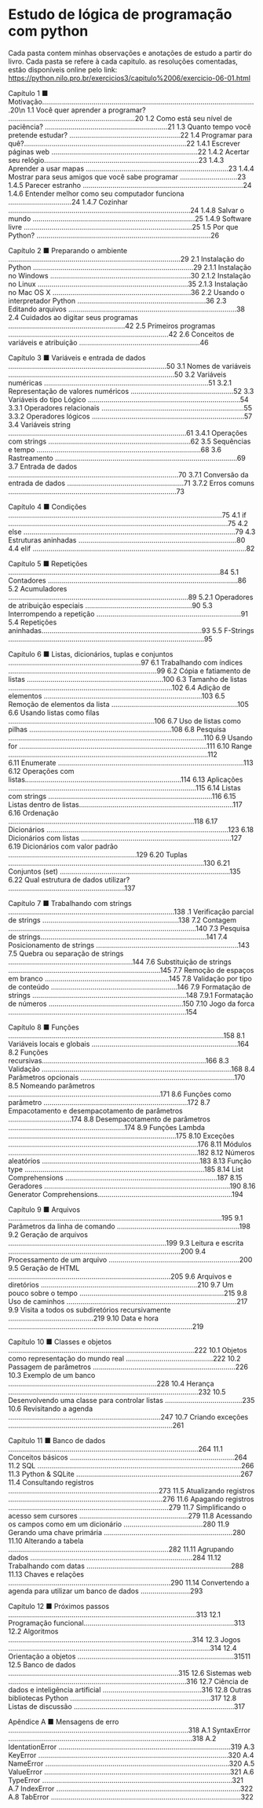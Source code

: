 # Estudo de lógica de programação com python

Cada pasta contem minhas observações e anotações de estudo a partir do livro. 
Cada pasta se refere à cada capitulo. as resoluções comentadas, estão disponíveis online pelo link: https://python.nilo.pro.br/exercicios3/capitulo%2006/exercicio-06-01.html 


Capítulo 1 ■ Motivação............................................................................................................20\n 
1.1 Você quer aprender a programar? ................................................................20 
1.2 Como está seu nível de paciência? ..............................................................21 
1.3 Quanto tempo você pretende estudar? ........................................................22 
1.4 Programar para quê?..................................................................................22 
1.4.1 Escrever páginas web ..........................................................................22 
1.4.2 Acertar seu relógio..............................................................................23 
1.4.3 Aprender a usar mapas ........................................................................23 
1.4.4 Mostrar para seus amigos que você sabe programar .............................23 
1.4.5 Parecer estranho .................................................................................24 
1.4.6 Entender melhor como seu computador funciona ................................24 
1.4.7 Cozinhar ............................................................................................24 
1.4.8 Salvar o mundo ..................................................................................25 
1.4.9 Software livre .....................................................................................25 
1.5 Por que Python? ........................................................................................26 

Capítulo 2 ■ Preparando o ambiente .......................................................................................29 
2.1 Instalação do Python .................................................................................29 
2.1.1 Instalação no Windows .......................................................................30 
2.1.2 Instalação no Linux ............................................................................35 
2.1.3 Instalação no Mac OS X ......................................................................36 
2.2 Usando o interpretador Python .................................................................36 
2.3 Editando arquivos .....................................................................................38 
2.4 Cuidados ao digitar seus programas ...........................................................42
2.5 Primeiros programas .................................................................................42 
2.6 Conceitos de variáveis e atribuição .............................................................46 

Capítulo 3 ■ Variáveis e entrada de dados ................................................................................50 
3.1 Nomes de variáveis ....................................................................................50 
3.2 Variáveis numéricas ...................................................................................51 
3.2.1 Representação de valores numéricos ....................................................52 3.3 
Variáveis do tipo Lógico .............................................................................54 
3.3.1 Operadores relacionais ........................................................................55 3.3.2 
Operadores lógicos .............................................................................57 
3.4 Variáveis string ..........................................................................................61 
3.4.1 Operações com strings ........................................................................62 
3.5 Sequências e tempo ...................................................................................68 
3.6 Rastreamento ............................................................................................69 
3.7 Entrada de dados ......................................................................................70 
3.7.1 Conversão da entrada de dados ...........................................................71 
3.7.2 Erros comuns .....................................................................................73 

Capítulo 4 ■ Condições ............................................................................................................75 
4.1 if ...............................................................................................................75 
4.2 else ...........................................................................................................79 
4.3 Estruturas aninhadas ................................................................................80 
4.4 elif ............................................................................................................82 

Capítulo 5 ■ Repetições ...........................................................................................................84 
5.1 Contadores ................................................................................................86 
5.2 Acumuladores ...........................................................................................89 
5.2.1 Operadores de atribuição especiais ......................................................90 
5.3 Interrompendo a repetição .........................................................................91 
5.4 Repetições aninhadas.................................................................................93 
5.5 F-Strings ...................................................................................................95 

Capítulo 6 ■ Listas, dicionários, tuplas e conjuntos ...................................................................97 
6.1 Trabalhando com índices ...........................................................................99 
6.2 Cópia e fatiamento de listas .....................................................................100 
6.3 Tamanho de listas ...................................................................................102 
6.4 Adição de elementos ................................................................................103 
6.5 Remoção de elementos da lista ................................................................105 
6.6 Usando listas como filas ..........................................................................106 
6.7 Uso de listas como pilhas ........................................................................108 
6.8 Pesquisa ...................................................................................................110 
6.9 Usando for ...............................................................................................111 
6.10 Range .....................................................................................................112  
6.11 Enumerate ..............................................................................................113 
6.12 Operações com listas...............................................................................114 
6.13 Aplicações ...............................................................................................115 
6.14 Listas com strings ...................................................................................116 
6.15 Listas dentro de listas..............................................................................117 
6.16 Ordenação ..............................................................................................118 
6.17 Dicionários ............................................................................................123 
6.18 Dicionários com listas ............................................................................127
6.19 Dicionários com valor padrão .................................................................129 
6.20 Tuplas ...................................................................................................130 
6.21 Conjuntos (set) ......................................................................................135 
6.22 Qual estrutura de dados utilizar? ...........................................................137 

Capítulo 7 ■ Trabalhando com strings ....................................................................................138 
.1 Verificação parcial de strings .....................................................................138 
7.2 Contagem ...............................................................................................140 
7.3 Pesquisa de strings....................................................................................141 
7.4 Posicionamento de strings ........................................................................143 
7.5 Quebra ou separação de strings ...............................................................144 
7.6 Substituição de strings .............................................................................145 
7.7 Remoção de espaços em branco ...............................................................145 
7.8 Validação por tipo de conteúdo ................................................................146 
7.9 Formatação de strings ..............................................................................148 
7.9.1 Formatação de números ....................................................................150 
7.10 Jogo da forca ..........................................................................................154 

Capítulo 8 ■ Funções .............................................................................................................158 
8.1 Variáveis locais e globais ..........................................................................164 
8.2 Funções recursivas...................................................................................166 
8.3 Validação ................................................................................................168 
8.4 Parâmetros opcionais ..............................................................................170 
8.5 Nomeando parâmetros .............................................................................171 
8.6 Funções como parâmetro .........................................................................172 
8.7 Empacotamento e desempacotamento de parâmetros ................................174 
8.8 Desempacotamento de parâmetros ...........................................................174 
8.9 Funções Lambda .....................................................................................175 
8.10 Exceções ................................................................................................176 
8.11 Módulos ................................................................................................182 
8.12 Números aleatórios ................................................................................183 
8.13 Função type ...........................................................................................185 
8.14 List Comprehensions .............................................................................187 
8.15 Geradores ..............................................................................................190 
8.16 Generator Comprehensions....................................................................194 

Capítulo 9 ■ Arquivos ............................................................................................................195 
9.1 Parâmetros da linha de comando ..............................................................198 
9.2 Geração de arquivos ................................................................................199 
9.3 Leitura e escrita .......................................................................................200 
9.4 Processamento de um arquivo ..................................................................200 
9.5 Geração de HTML ..................................................................................205 
9.6 Arquivos e diretórios ...............................................................................210 
9.7 Um pouco sobre o tempo .........................................................................215 
9.8 Uso de caminhos ......................................................................................217 
9.9 Visita a todos os subdiretórios recursivamente ...........................................219 
9.10 Data e hora .............................................................................................219 

Capítulo 10 ■ Classes e objetos ..............................................................................................222 
10.1 Objetos como representação do mundo real ............................................222 
10.2 Passagem de parâmetros ........................................................................226 
10.3 Exemplo de um banco ...........................................................................228 
10.4 Herança ................................................................................................232 
10.5 Desenvolvendo uma classe para controlar listas .......................................235 
10.6 Revisitando a agenda .............................................................................247 
10.7 Criando exceções ...................................................................................261 

Capítulo 11 ■ Banco de dados ................................................................................................264 
11.1 Conceitos básicos ...................................................................................264 
11.2 SQL .......................................................................................................266 
11.3 Python & SQLite ...................................................................................267 
11.4 Consultando registros ............................................................................273 
11.5 Atualizando registros ..............................................................................276 
11.6 Apagando registros .................................................................................279 
11.7 Simplificando o acesso sem cursores .......................................................279 
11.8 Acessando os campos como em um dicionário ........................................280 
11.9 Gerando uma chave primária .................................................................280 
11.10 Alterando a tabela .................................................................................282 
11.11 Agrupando dados ..................................................................................284 
11.12 Trabalhando com datas .........................................................................288 
11.13 Chaves e relações ..................................................................................290 
11.14 Convertendo a agenda para utilizar um banco de dados .........................293 

Capítulo 12 ■ Próximos passos ...............................................................................................313 
12.1 Programação funcional............................................................................313 
12.2 Algoritmos .............................................................................................314 
12.3 Jogos ......................................................................................................314 
12.4 Orientação a objetos ...............................................................................31511 
12.5 Banco de dados ......................................................................................315 
12.6 Sistemas web ..........................................................................................316 
12.7 Ciência de dados e inteligência artificial ..................................................316 
12.8 Outras bibliotecas Python .......................................................................317 
12.8 Listas de discussão .................................................................................317 

Apêndice A ■ Mensagens de erro ...........................................................................................318 
A.1 SyntaxError .............................................................................................318 
A.2 IdentationError .......................................................................................319 
A.3 KeyError ................................................................................................320 
A.4 NameError .............................................................................................320 
A.5 ValueError ..............................................................................................321 
A.6 TypeError ................................................................................................321 
A.7 IndexError .............................................................................................322 
A.8 TabError ................................................................................................322
